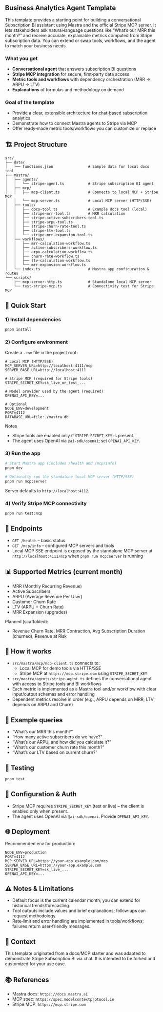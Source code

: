 ## Business Analytics Agent Template

This template provides a starting point for building a conversational Subscription BI assistant using Mastra and the official Stripe MCP server. It lets stakeholders ask natural‑language questions like “What’s our MRR this month?” and receive accurate, explainable metrics computed from Stripe subscription data. You can extend or swap tools, workflows, and the agent to match your business needs.

### What you get

- **Conversational agent** that answers subscription BI questions
- **Stripe MCP integration** for secure, first‑party data access
- **Metric tools and workflows** with dependency orchestration (MRR → ARPU → LTV)
- **Explanations** of formulas and methodology on demand

### Goal of the template

- Provide a clear, extensible architecture for chat‑based subscription analytics
- Demonstrate how to connect Mastra agents to Stripe via MCP
- Offer ready‑made metric tools/workflows you can customize or replace

## 🏗️ Project Structure

```
src/
├── data/
│   └── functions.json                # Sample data for local docs tool
├── mastra/
│   ├── agents/
│   │   └── stripe-agent.ts           # Stripe subscription BI agent
│   ├── mcp/
│   │   ├── mcp-client.ts             # Connects to local MCP + Stripe MCP
│   │   └── mcp-server.ts             # Local MCP server (HTTP/SSE)
│   ├── tools/
│   │   ├── docs-tool.ts              # Example docs tool (local)
│   │   ├── stripe-mrr-tool.ts        # MRR calculation
│   │   ├── stripe-active-subscribers-tool.ts
│   │   ├── stripe-arpu-tool.ts
│   │   ├── stripe-churn-rate-tool.ts
│   │   ├── stripe-ltv-tool.ts
│   │   └── stripe-mrr-expansion-tool.ts
│   ├── workflows/
│   │   ├── mrr-calculation-workflow.ts
│   │   ├── active-subscribers-workflow.ts
│   │   ├── arpu-calculation-workflow.ts
│   │   ├── churn-rate-workflow.ts
│   │   ├── ltv-calculation-workflow.ts
│   │   └── mrr-expansion-workflow.ts
│   └── index.ts                      # Mastra app configuration & routes
└── scripts/
    ├── mcp-server-http.ts            # Standalone local MCP server
    └── test-stripe-mcp.ts            # Connectivity test for Stripe MCP
```

## 🚀 Quick Start

### 1) Install dependencies

```bash
pnpm install
```

### 2) Configure environment

Create a `.env` file in the project root:

```env
# Local MCP (HTTP/SSE)
MCP_SERVER_URL=http://localhost:4111/mcp
SERVER_BASE_URL=http://localhost:4111

# Stripe MCP (required for Stripe tools)
STRIPE_SECRET_KEY=sk_live_or_test_...

# Model provider used by the agent (required)
OPENAI_API_KEY=...

# Optional
NODE_ENV=development
PORT=4112
DATABASE_URL=file:./mastra.db
```

Notes

- Stripe tools are enabled only if `STRIPE_SECRET_KEY` is present.
- The agent uses OpenAI via `@ai-sdk/openai`; set `OPENAI_API_KEY`.

### 3) Run the app

```bash
# Start Mastra app (includes /health and /mcp/info)
pnpm dev

# Optionally run the standalone local MCP server (HTTP/SSE)
pnpm run mcp:server
```

Server defaults to `http://localhost:4112`.

### 4) Verify Stripe MCP connectivity

```bash
pnpm run test:mcp
```

## 📡 Endpoints

- `GET /health` – basic status
- `GET /mcp/info` – configured MCP servers and tools
- Local MCP SSE endpoint is exposed by the standalone MCP server at `http://localhost:4111/mcp` when `pnpm run mcp:server` is running

## 📊 Supported Metrics (current month)

- MRR (Monthly Recurring Revenue)
- Active Subscribers
- ARPU (Average Revenue Per User)
- Customer Churn Rate
- LTV (ARPU ÷ Churn Rate)
- MRR Expansion (upgrades)

Planned (scaffolded):

- Revenue Churn Rate, MRR Contraction, Avg Subscription Duration (churned), Revenue at Risk

## 🧠 How it works

- `src/mastra/mcp/mcp-client.ts` connects to:
  - Local MCP for demo tools via HTTP/SSE
  - Stripe MCP at `https://mcp.stripe.com` using `STRIPE_SECRET_KEY`
- `src/mastra/agents/stripe-agent.ts` defines the conversational agent with access to Stripe tools and BI workflows
- Each metric is implemented as a Mastra tool and/or workflow with clear input/output schemas and error handling
- Dependent metrics resolve in order (e.g., ARPU depends on MRR; LTV depends on ARPU and Churn)

## 💬 Example queries

- “What’s our MRR this month?”
- “How many active subscribers do we have?”
- “What’s our ARPU, and how did you calculate it?”
- “What’s our customer churn rate this month?”
- “What’s our LTV based on current churn?”

## 🧪 Testing

```bash
pnpm test
```

## 🔐 Configuration & Auth

- Stripe MCP requires `STRIPE_SECRET_KEY` (test or live) – the client is enabled only when present.
- The agent uses OpenAI via `@ai-sdk/openai`. Provide `OPENAI_API_KEY`.

## 🌐 Deployment

Recommended env for production:

```env
NODE_ENV=production
PORT=4112
MCP_SERVER_URL=https://your-app.example.com/mcp
SERVER_BASE_URL=https://your-app.example.com
STRIPE_SECRET_KEY=sk_live_...
OPENAI_API_KEY=...
```

## ⚠️ Notes & Limitations

- Default focus is the current calendar month; you can extend for historical trends/forecasting.
- Tool outputs include values and brief explanations; follow‑ups can request methodology.
- Rate‑limit and error handling are implemented in tools/workflows; failures return user‑friendly messages.

## 🙌 Context

This template originated from a docs/MCP starter and was adapted to demonstrate Stripe Subscription BI via chat. It is intended to be forked and customized for your use case.

## 📚 References

- Mastra docs: `https://docs.mastra.ai`
- MCP spec: `https://spec.modelcontextprotocol.io`
- Stripe MCP: `https://mcp.stripe.com`
